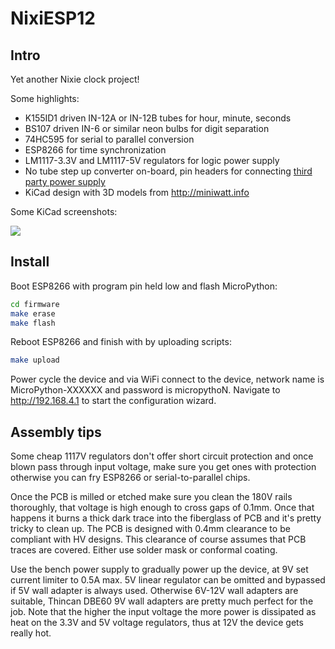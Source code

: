 # NixiESP12

## Intro

Yet another Nixie clock project!

Some highlights:

* K155ID1 driven IN-12A or IN-12B tubes for hour, minute, seconds
* BS107 driven IN-6 or similar neon bulbs for digit separation
* 74HC595 for serial to parallel conversion
* ESP8266 for time synchronization
* LM1117-3.3V and LM1117-5V regulators for logic power supply
* No tube step up converter on-board, pin headers for connecting
  <a href="http://www.ebay.com/itm/DC-5V-12V-to-170V-DC-High-Voltage-NIXIE-Power-Supply-Module-PSU-NIXIE-TUBE-ERA-/322511957768?hash=item4b1735ef08">third party power supply</a>
* KiCad design with 3D models from http://miniwatt.info

Some KiCad screenshots:

<img src="/nixiesp.png"/>


## Install

Boot ESP8266 with program pin held low and flash MicroPython:

```bash
cd firmware
make erase
make flash
```
Reboot ESP8266 and finish with by uploading scripts:

```bash
make upload
```

Power cycle the device and via WiFi connect to the device,
network name is MicroPython-XXXXXX and password is micropythoN.
Navigate to http://192.168.4.1 to start the configuration wizard.

## Assembly tips

Some cheap 1117V regulators don't offer short circuit protection
and once blown pass through input voltage,
make sure you get ones with protection otherwise you can fry ESP8266
or serial-to-parallel chips.

Once the PCB is milled or etched make sure you clean the 180V rails thoroughly,
that voltage is high enough to cross gaps of 0.1mm.
Once that happens it burns a thick dark trace into the fiberglass of PCB and
it's pretty tricky to clean up.
The PCB is designed with 0.4mm clearance to be compliant with HV designs.
This clearance of course assumes that PCB traces are covered.
Either use solder mask or conformal coating.

Use the bench power supply to gradually power up the device,
at 9V set current limiter to 0.5A max.
5V linear regulator can be omitted and bypassed if 5V wall adapter is always used.
Otherwise 6V-12V wall adapters are suitable,
Thincan DBE60 9V wall adapters are pretty much perfect for the job.
Note that the higher the input voltage the more power is dissipated
as heat on the 3.3V and 5V voltage regulators, thus at 12V the device gets really hot.
